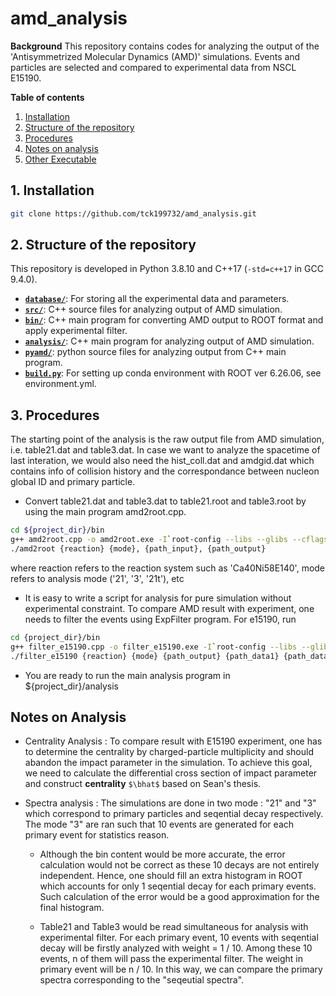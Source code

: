 # amd_analysis


**Background**
This repository contains codes for analyzing the output of the 'Antisymmetrized Molecular Dynamics (AMD)' simulations. Events and particles are selected and compared to experimental data from NSCL E15190.

**Table of contents**
1. [Installation](#1-installation)
2. [Structure of the repository](#2-structure-of-the-repository)
3. [Procedures](#3-procedures)
4. [Notes on analysis](#4-notes-on-analysis)
5. [Other Executable](#4-other-executables)

## 1. Installation
```bash
git clone https://github.com/tck199732/amd_analysis.git
```

## 2. Structure of the repository
This repository is developed in Python 3.8.10 and C++17 (`-std=c++17` in GCC 9.4.0).
- [**`database/`**](database/): For storing all the experimental data and parameters.
- [**`src/`**](src/): C++ source files for analyzing output of AMD simulation.
- [**`bin/`**](bin/): C++ main program for converting AMD output to ROOT format and apply experimental filter.
- [**`analysis/`**](analysis/): C++ main program for analyzing output of AMD simulation.
- [**`pyamd/`**](pyamd/): python source files for analyzing output from C++ main program.
- [**`build.py`**](build.py): For setting up conda environment with ROOT ver 6.26.06, see environment.yml.

## 3. Procedures
The starting point of the analysis is the raw output file from AMD simulation, i.e. table21.dat and table3.dat. In case we want to analyze the spacetime of last interation, we would also need the hist_coll.dat and amdgid.dat which contains info of collision history and the correspondance between nucleon global ID and primary particle. 

- Convert table21.dat and table3.dat to table21.root and table3.root by using the main program amd2root.cpp.
```bash
cd ${project_dir}/bin
g++ amd2root.cpp -o amd2root.exe -I`root-config --libs --glibs --cflags` -I../src
./amd2root {reaction} {mode}, {path_input}, {path_output}
```
where reaction refers to the reaction system such as 'Ca40Ni58E140', mode refers to analysis mode ('21', '3', '21t'), etc

- It is easy to write a script for analysis for pure simulation without experimental constraint. To compare AMD result with experiment, one needs to filter the events using ExpFilter program. For e15190, run 
```bash
cd {project_dir}/bin
g++ filter_e15190.cpp -o filter_e15190.exe -I`root-config --libs --glibs --cflags` -I${project_dir}/src
./filter_e15190 {reaction} {mode} {path_output} {path_data1} {path_data1} ...
```

- You are ready to run the main analysis program in ${project_dir}/analysis

## Notes on Analysis

- Centrality Analysis : To compare result with E15190 experiment, one has to determine the centrality by charged-particle multiplicity and should abandon the impact parameter in the simulation. To achieve this goal, we need to calculate the differential cross section of impact parameter and construct **centrality** `$\bhat$` based on Sean's thesis.

- Spectra analysis : The simulations are done in two mode : "21" and "3" which correspond to primary particles and seqential decay respectively. The mode "3" are ran such that 10 events are generated for each primary event for statistics reason.
    -  Although the bin content would be more accurate, the error calculation would not be correct as these 10 decays are not entirely independent. Hence, one should fill an extra histogram in ROOT which accounts for only 1 seqential decay for each primary events. Such calculation of the error would be a good approximation for the final histogram.

    - Table21 and Table3 would be read simultaneous for analysis with experimental filter. For each primary event, 10 events with seqential decay will be firstly analyzed with weight = 1 / 10.  Among these 10 events, n of them will pass the experimental filter. The weight in primary event will be n / 10. In this way, we can compare the primary spectra corresponding to the "seqeutial spectra".

<!-- ## 5. Other Executables
- anal0.cpp : Reads data file by file instead of chaining together, counts multiplicity for each atomic number, contribution from primary fragment and secondary decay in table3.root. No experimental cut is applied. -->
